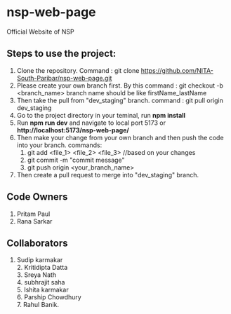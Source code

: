 # nsp-web-page

Official Website of NSP

## Steps to use the project:

1. Clone the repository. Command : git clone https://github.com/NITA-South-Paribar/nsp-web-page.git
2. Please create your own branch first. By this command : git checkout -b <branch_name>
   branch name should be like firstName_lastName
3. Then take the pull from "dev_staging" branch. command : git pull origin dev_staging
4. Go to the project directory in your teminal, run **npm install**
5. Run **npm run dev** and navigate to local port 5173 or **http://localhost:5173/nsp-web-page/**
6. Then make your change from your own branch and then push the code into your branch.
   commands:
   1. git add <file_1> <file_2> <file_3> //based on your changes
   2. git commit -m "commit message"
   3. git push origin <your_branch_name>
7. Then create a pull request to merge into "dev_staging" branch.

## Code Owners
1. Pritam Paul <br>
2. Rana Sarkar

## Collaborators

1. Sudip karmakar <br>2. Kritidipta Datta <br>3. Sreya Nath <br>4. subhrajit saha <br>5. Ishita karmakar <br>6. Parship Chowdhury <br>7. Rahul Banik.

